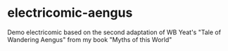 # electricomic-aengus
Demo electricomic based on the second adaptation of WB Yeat's "Tale of Wandering Aengus" from my book "Myths of this World"
